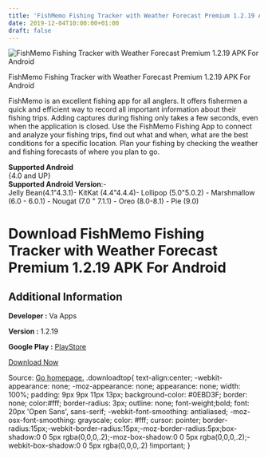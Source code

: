 ```yaml
---
title: 'FishMemo Fishing Tracker with Weather Forecast Premium 1.2.19 APK For Android'
date: 2019-12-04T10:00:00+01:00
draft: false
---
```


![FishMemo Fishing Tracker with Weather Forecast Premium 1.2.19 APK For Android](https://i1.wp.com/apkhome.net/wp-content/uploads/2019/12/FishMemo-Fishing-Tracker-with-Weather-Forecast-Premium-1.2.19.png "FishMemo Fishing Tracker with Weather Forecast Premium 1.2.19 APK For Android")

  

FishMemo Fishing Tracker with Weather Forecast Premium 1.2.19 APK For Android

FishMemo is an excellent fishing app for all anglers. It offers fishermen a quick and efficient way to record all important information about their fishing trips. Adding captures during fishing only takes a few seconds, even when the application is closed. Use the FishMemo Fishing App to connect and analyze your fishing trips, find out what and when, what are the best conditions for a specific location. Plan your fishing by checking the weather and fishing forecasts of where you plan to go.

**Supported Android**  
{4.0 and UP}  
**Supported Android Version**:-  
Jelly Bean(4.1"4.3.1)- KitKat (4.4"4.4.4)- Lollipop (5.0"5.0.2) - Marshmallow (6.0 - 6.0.1) - Nougat (7.0 " 7.1.1) - Oreo (8.0-8.1) - Pie (9.0)

Download FishMemo Fishing Tracker with Weather Forecast Premium 1.2.19 APK For Android
======================================================================================

Additional Information
----------------------

**Developer :** Va Apps

**Version :** 1.2.19

**Google Play :** [PlayStore](https://play.google.com/store/apps/details?id=com.itesta.fishmemo)

  

[Download Now](https://store4app.co/post/fishmemo-fishing-tracker-with-weather-forecast-premium-1-2-19-apk-for-android_1575449348)

  
Source: [Go homepage.](https://store4app.co/post/fishmemo-fishing-tracker-with-weather-forecast-premium-1-2-19-apk-for-android_1575449348) .downloadtop{ text-align:center; -webkit-appearance: none; -moz-appearance: none; appearance: none; width: 100%; padding: 9px 9px 11px 13px; background-color: #0EBD3F; border: none; color:#fff; border-radius: 3px; outline: none; font-weight;bold; font: 20px 'Open Sans', sans-serif; -webkit-font-smoothing: antialiased; -moz-osx-font-smoothing: grayscale; color: #fff; cursor: pointer; border-radius:15px;-webkit-border-radius:15px;-moz-border-radius:5px;box-shadow:0 0 5px rgba(0,0,0,.2);-moz-box-shadow:0 0 5px rgba(0,0,0,.2);-webkit-box-shadow:0 0 5px rgba(0,0,0,.2) !important; }
